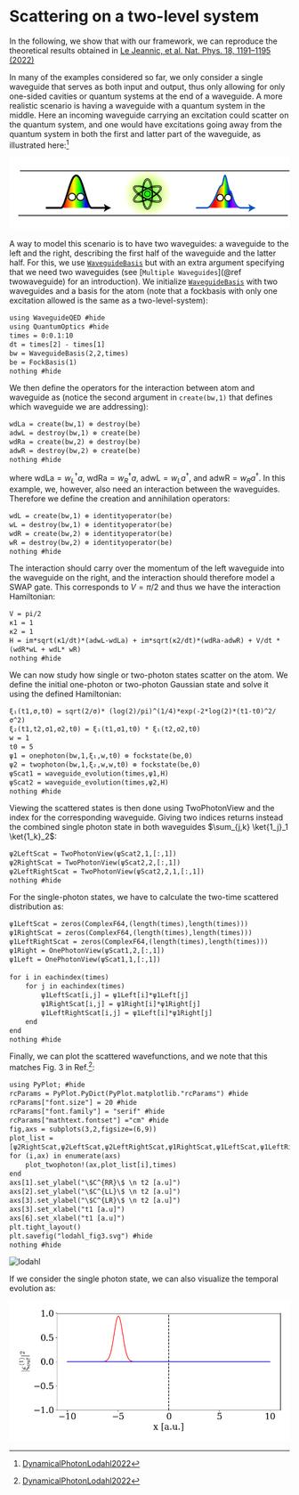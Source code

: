 # Scattering on a two-level system
In the following, we show that with our framework, we can reproduce the theoretical results obtained in [Le Jeannic, et al. Nat. Phys. 18, 1191–1195 (2022)](https://www.nature.com/articles/s41567-022-01720-x)


In many of the examples considered so far, we only consider a single waveguide that serves as both input and output, thus only allowing for only one-sided cavities or quantum systems at the end of a waveguide. A more realistic scenario is having a waveguide with a quantum system in the middle. Here an incoming waveguide carrying an excitation could scatter on the quantum system, and one would have excitations going away from the quantum system in both the first and latter part of the waveguide, as illustrated here:[^1]

[^1]: [DynamicalPhotonLodahl2022](@cite)

![`alt text`](./illustrations/two_waveguide_lodahl.png)


A way to model this scenario is to have two waveguides: a waveguide to the left and the right, describing the first half of the waveguide and the latter half. For this, we use [`WaveguideBasis`](@ref) but with an extra argument specifying that we need two waveguides (see [`Multiple Waveguides`](@ref twowaveguide) for an introduction). We initialize [`WaveguideBasis`](@ref) with two waveguides and a basis for the atom (note that a fockbasis with only one excitation allowed is the same as a two-level-system):

```@example lodahl
using WaveguideQED #hide
using QuantumOptics #hide
times = 0:0.1:10
dt = times[2] - times[1]
bw = WaveguideBasis(2,2,times)
be = FockBasis(1)
nothing #hide
```

We then define the operators for the interaction between atom and waveguide as (notice the second argument in `create(bw,1)` that defines which waveguide we are addressing):

```@example lodahl
wdLa = create(bw,1) ⊗ destroy(be)
adwL = destroy(bw,1) ⊗ create(be)
wdRa = create(bw,2) ⊗ destroy(be)
adwR = destroy(bw,2) ⊗ create(be)
nothing #hide
```

where $\mathrm{wdLa} = w_L ^\dagger a$, $\mathrm{wdRa} = w_R ^\dagger a$, $\mathrm{adwL} = w_L  a^\dagger$, and $\mathrm{adwR} = w_R  a^\dagger$. In this example, we, however, also need an interaction between the waveguides. Therefore we define the creation and annihilation operators:

```@example lodahl
wdL = create(bw,1) ⊗ identityoperator(be)
wL = destroy(bw,1) ⊗ identityoperator(be)
wdR = create(bw,2) ⊗ identityoperator(be)
wR = destroy(bw,2) ⊗ identityoperator(be)
nothing #hide
```

The interaction should carry over the momentum of the left waveguide into the waveguide on the right, and the interaction should therefore model a SWAP gate. This corresponds to $V = \pi /2$ and thus we have the interaction Hamiltonian:

```@example lodahl
V = pi/2
κ1 = 1
κ2 = 1
H = im*sqrt(κ1/dt)*(adwL-wdLa) + im*sqrt(κ2/dt)*(wdRa-adwR) + V/dt *(wdR*wL + wdL* wR)
nothing #hide
```

We can now study how single or two-photon states scatter on the atom. We define the initial one-photon or two-photon Gaussian state and solve it using the defined Hamiltonian:

```@example lodahl
ξ₁(t1,σ,t0) = sqrt(2/σ)* (log(2)/pi)^(1/4)*exp(-2*log(2)*(t1-t0)^2/σ^2)
ξ₂(t1,t2,σ1,σ2,t0) = ξ₁(t1,σ1,t0) * ξ₁(t2,σ2,t0) 
w = 1
t0 = 5
ψ1 = onephoton(bw,1,ξ₁,w,t0) ⊗ fockstate(be,0)
ψ2 = twophoton(bw,1,ξ₂,w,w,t0) ⊗ fockstate(be,0)
ψScat1 = waveguide_evolution(times,ψ1,H)
ψScat2 = waveguide_evolution(times,ψ2,H)
nothing #hide
```

Viewing the scattered states is then done using TwoPhotonView and the index for the corresponding waveguide. Giving two indices returns instead the combined single photon state in both waveguides $\sum_{j,k} \ket{1_j}_1 \ket{1_k}_2$:

```@example lodahl
ψ2LeftScat = TwoPhotonView(ψScat2,1,[:,1])
ψ2RightScat = TwoPhotonView(ψScat2,2,[:,1])
ψ2LeftRightScat = TwoPhotonView(ψScat2,2,1,[:,1])
nothing #hide
```

For the single-photon states, we have to calculate the two-time scattered distribution as:

```@example lodahl
ψ1LeftScat = zeros(ComplexF64,(length(times),length(times)))
ψ1RightScat = zeros(ComplexF64,(length(times),length(times)))
ψ1LeftRightScat = zeros(ComplexF64,(length(times),length(times)))
ψ1Right = OnePhotonView(ψScat1,2,[:,1])
ψ1Left = OnePhotonView(ψScat1,1,[:,1])

for i in eachindex(times)
    for j in eachindex(times)
        ψ1LeftScat[i,j] = ψ1Left[i]*ψ1Left[j]
        ψ1RightScat[i,j] = ψ1Right[i]*ψ1Right[j]
        ψ1LeftRightScat[i,j] = ψ1Left[i]*ψ1Right[j]
    end
end
nothing #hide
```

Finally, we can plot the scattered wavefunctions, and we note that this matches Fig. 3 in Ref.[^1]:

```@example lodahl
using PyPlot; #hide
rcParams = PyPlot.PyDict(PyPlot.matplotlib."rcParams") #hide
rcParams["font.size"] = 20 #hide
rcParams["font.family"] = "serif" #hide
rcParams["mathtext.fontset"] ="cm" #hide
fig,axs = subplots(3,2,figsize=(6,9))
plot_list = [ψ2RightScat,ψ2LeftScat,ψ2LeftRightScat,ψ1RightScat,ψ1LeftScat,ψ1LeftRightScat]
for (i,ax) in enumerate(axs)
    plot_twophoton!(ax,plot_list[i],times)
end
axs[1].set_ylabel("\$C^{RR}\$ \n t2 [a.u]")
axs[2].set_ylabel("\$C^{LL}\$ \n t2 [a.u]")
axs[3].set_ylabel("\$C^{LR}\$ \n t2 [a.u]")
axs[3].set_xlabel("t1 [a.u]")
axs[6].set_xlabel("t1 [a.u]")
plt.tight_layout()
plt.savefig("lodahl_fig3.svg") #hide
nothing #hide
```
![lodahl](lodahl_fig3.svg)

If we consider the single photon state, we can also visualize the temporal evolution as:

![alt text](./animations/lodahl_onephoton_gif.gif)


